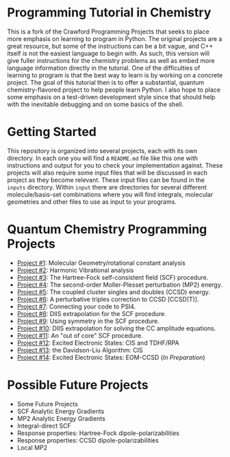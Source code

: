 # Programming Tutorial in Chemistry

This is a fork of the Crawford Programming Projects that seeks to
place more emphasis on learning to program in Python. The original
projects are a great resource, but some of the instructions can be a
bit vague, and C++ itself is not the easiest language to begin
with. As such, this version will give fuller instructions for the
chemistry problems as well as embed more language information directly
in the tutorial. One of the difficulties of learning to program is
that the best way to learn is by working on a concrete project. The
goal of this tutorial then is to offer a substantial, quantum
chemistry-flavored project to help people learn Python. I also hope to
place some emphasis on a test-driven development style since that
should help with the inevitable debugging and on some basics of the
shell.

# Getting Started

This repository is organized into several projects, each with its own
directory. In each one you will find a `README.md` file like this one
with instructions and output for you to check your implementation
against. These projects will also require some input files that will
be discussed in each project as they become relevant.  These input
files can be found in the `inputs` directory.  Within `input` there
are directories for several different molecule/basis-set combinations
where you will find integrals, molecular geometries and other files to
use as input to your programs.

# Quantum Chemistry Programming Projects 
 - [Project #1](Project#01): Molecular Geometry/rotational constant analysis
 - [Project #2](https://github.com/CrawfordGroup/ProgrammingProjects/tree/master/Project%2302): Harmonic Vibrational analysis
 - [Project #3](https://github.com/CrawfordGroup/ProgrammingProjects/tree/master/Project%2303): The Hartree-Fock self-consistent field (SCF) procedure.
 - [Project #4](https://github.com/CrawfordGroup/ProgrammingProjects/tree/master/Project%2304): The second-order Moller-Plesset perturbation (MP2) energy.
 - [Project #5](https://github.com/CrawfordGroup/ProgrammingProjects/tree/master/Project%2305): The coupled cluster singles and doubles (CCSD) energy.
 - [Project #6](https://github.com/CrawfordGroup/ProgrammingProjects/tree/master/Project%2306): A perturbative triples correction to CCSD [CCSD(T)].
 - [Project #7](https://github.com/CrawfordGroup/ProgrammingProjects/tree/master/Project%2307): Connecting your code to PSI4.
 - [Project #8](https://github.com/CrawfordGroup/ProgrammingProjects/tree/master/Project%2308): DIIS extrapolation for the SCF procedure.
 - [Project #9](https://github.com/CrawfordGroup/ProgrammingProjects/tree/master/Project%2309): Using symmetry in the SCF procedure.
 - [Project #10](https://github.com/CrawfordGroup/ProgrammingProjects/tree/master/Project%2310): DIIS extrapolation for solving the CC amplitude equations.
 - [Project #11](https://github.com/CrawfordGroup/ProgrammingProjects/tree/master/Project%2311): An "out of core" SCF procedure.
 - [Project #12](https://github.com/CrawfordGroup/ProgrammingProjects/tree/master/Project%2312): Excited Electronic States: CIS and TDHF/RPA
 - [Project #13](https://github.com/CrawfordGroup/ProgrammingProjects/tree/master/Project%2313): the Davidson-Liu Algorithm: CIS
 - [Project #14](https://github.com/CrawfordGroup/ProgrammingProjects/tree/master/Project%2314): Excited Electronic States: EOM-CCSD (*In Preparation*)
 
# Possible Future Projects
 - Some Future Projects
 - SCF Analytic Energy Gradients
 - MP2 Analytic Energy Gradients
 - Integral-direct SCF
 - Response properties: Hartree-Fock dipole-polarizabilities
 - Response properties: CCSD dipole-polarizabilities
 - Local MP2
